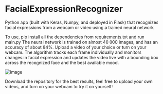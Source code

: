 # FacialExpressionRecognizer
 Python app (built with Keras, Numpy, and deployed in Flask) that recognizes facial expressions from a webcam or video using a trained neural network

To use, pip install all the dependencies from requirements.txt and run main.py
The neural network is trained on almost 40 000 images, and has an accuracy of about 84%. 
Upload a video of your choice or turn on your webcam. 
The algorithm tracks each frame individually and monitors changes in facial expression and updates the video live with a bounding box across the recognized face
and the best available mood. 

![image](https://user-images.githubusercontent.com/64387778/117416683-9d059800-aee7-11eb-94de-3da652fa1b2f.png)


Download the repository for the best results, feel free to upload your own videos, and turn on your webcam to try it on yourself!
